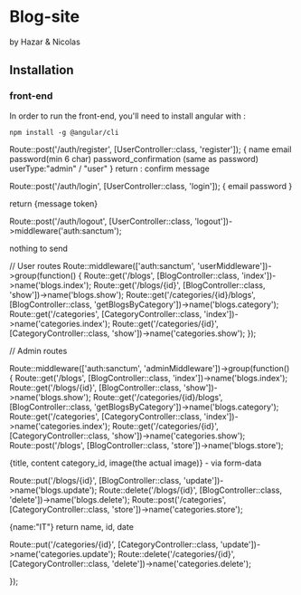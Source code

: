 # Blog-site

by Hazar & Nicolas

## Installation

### front-end

In order to run the front-end, you'll need to install angular with :

```
npm install -g @angular/cli
```

Route::post('/auth/register', [UserController::class, 'register']);
{
    name
    email
    password(min 6 char)
    password_confirmation (same as password)
    userType:"admin" / "user"
}
return : confirm message

Route::post('/auth/login', [UserController::class, 'login']);
{
    email
    password
}

return {message token}


Route::post('/auth/logout', [UserController::class, 'logout'])->middleware('auth:sanctum');

nothing to send

// User routes
Route::middleware(['auth:sanctum', 'userMiddleware'])->group(function() {
Route::get('/blogs', [BlogController::class, 'index'])->name('blogs.index');
Route::get('/blogs/{id}', [BlogController::class, 'show'])->name('blogs.show');
Route::get('/categories/{id}/blogs', [BlogController::class, 'getBlogsByCategory'])->name('blogs.category');
Route::get('/categories', [CategoryController::class, 'index'])->name('categories.index');
Route::get('/categories/{id}', [CategoryController::class, 'show'])->name('categories.show');
});

// Admin routes

Route::middleware(['auth:sanctum', 'adminMiddleware'])->group(function() {
Route::get('/blogs', [BlogController::class, 'index'])->name('blogs.index');
Route::get('/blogs/{id}', [BlogController::class, 'show'])->name('blogs.show');
Route::get('/categories/{id}/blogs', [BlogController::class, 'getBlogsByCategory'])->name('blogs.category');
Route::get('/categories', [CategoryController::class, 'index'])->name('categories.index');
Route::get('/categories/{id}', [CategoryController::class, 'show'])->name('categories.show');
Route::post('/blogs', [BlogController::class, 'store'])->name('blogs.store');

{title, content category_id, image(the actual image)} - via form-data

Route::put('/blogs/{id}', [BlogController::class, 'update'])->name('blogs.update');
Route::delete('/blogs/{id}', [BlogController::class, 'delete'])->name('blogs.delete');
Route::post('/categories', [CategoryController::class, 'store'])->name('categories.store');

{name:"IT"}
return name, id, date

Route::put('/categories/{id}', [CategoryController::class, 'update'])->name('categories.update');
Route::delete('/categories/{id}', [CategoryController::class, 'delete'])->name('categories.delete');

});
